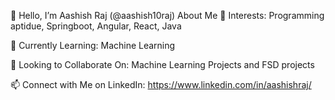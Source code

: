 👋 Hello, I’m Aashish Raj (@aashish10raj)
About Me
👀 Interests: Programming aptidue, Springboot, Angular, React, Java

🌱 Currently Learning: Machine Learning

💞️ Looking to Collaborate On: Machine Learning Projects and FSD projects

📫 Connect with Me on LinkedIn: https://www.linkedin.com/in/aashishraj/

<!---
aashish10raj/aashish10raj is a ✨ special ✨ repository because its `README.md` (this file) appears on your GitHub profile.
You can click the Preview link to take a look at your changes.
--->
